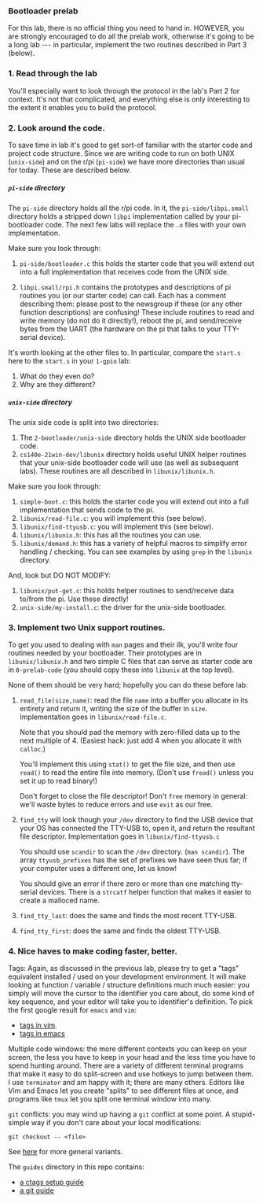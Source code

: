 ### Bootloader prelab

For this lab, there is no official thing you need to hand in.  HOWEVER,
you are strongly encouraged to do all the prelab work, otherwise it's
going to be a long lab --- in particular, implement the two routines
described in Part 3 (below).

### 1. Read through the lab

You'll especially want to look through the protocol in the lab's Part
2 for context.  It's not that complicated, and everything else is only
interesting to the extent it enables you to build the protocol.

### 2. Look around the code.

To save time in lab it's good to get sort-of familiar with the starter
code and project code structure.  Since we are writing code to run on both
UNIX (`unix-side`) and on the r/pi (`pi-side`) we have more directories
than usual for today.  These are described below.

##### `pi-side` directory

The `pi-side` directory holds all the r/pi code.   In it, the
`pi-side/libpi.small` directory holds a stripped down `libpi`
implementation called by your pi-bootloader code.  The next few labs
will replace the `.o` files with your own implementation.

Make sure you look through:

  1. `pi-side/bootloader.c` this holds the starter code that you will extend out
       into a full implementation that receives code from the UNIX side.  

  2. `libpi.small/rpi.h` contains the prototypes and descriptions of pi routines
      you (or our starter code) can call.  Each has a comment describing them:
      please post to the newsgroup if these (or any other function descriptions)
      are confusing!   These include routines to read and write memory (do not
      do it directly!), reboot the pi, and send/receive bytes from the UART
      (the hardware on the pi that talks to your TTY-serial device).

It's worth looking at the other files to.  In particular, compare the `start.s` 
here to the `start.s` in your `1-gpio` lab:
   1. What do they even do?
   2. Why are they different?

##### `unix-side` directory

The unix side code is split into two directories:
   1. The `2-bootloader/unix-side` directory holds the UNIX side
      bootloader code.  
   2. `cs140e-21win-dev/libunix` directory holds useful UNIX helper
      routines that your unix-side bootloader code will use (as
      well as subsequent labs).  These routines are all described in
      `libunix/libunix.h`.

Make sure you look through:
  1. `simple-boot.c`: this holds the starter code you will extend
     out into a full implementation that sends code to the pi.
  2. `libunix/read-file.c`: you will implement this (see below).
  3. `libunix/find-ttyusb.c`: you will implement this (see below).
  4. `libunix/libunix.h`: this has all the routines you can use.
  5. `libunix/demand.h`: this has a variety of helpful macros to simplify
     error handling / checking.  You can see examples by using `grep` in
     the `libunix` directory.

And, look but DO NOT MODIFY:
  1. `libunix/put-get.c`: this holds helper routines to send/receive data
     to/from the pi.   Use these directly!
  2. `unix-side/my-install.c`: the driver for the unix-side bootloader.

### 3. Implement two Unix support routines.

To get you used to dealing with `man` pages and their ilk, you'll
write four routines needed by your bootloader.  Their prototypes are in
`libunix/libunix.h` and two simple C files that can serve as starter
code are in `0-prelab-code` (you should copy these into `libunix` at
the top level).

None of them should be very hard; hopefully you can do these before lab:

  1. `read_file(size,name)`: read the file `name` into a buffer you
     allocate in its entirety and return it, writing the size of the
     buffer in `size`.  Implementation goes in `libunix/read-file.c`.

     Note that you should pad the memory with zero-filled data up
     to the next multiple of 4.  (Easiest hack: just add 4 when you
     allocate it with `calloc`.)

     You'll implement this using `stat()` to get the file size,
     and then use `read()` to read the entire file into memory.
     (Don't use `fread()` unless you set it up to read binary!)

     Don't forget to close the file descriptor!  Don't `free` memory
     in general: we'll waste bytes to reduce errors and use `exit`
     as our free.

  2. `find_tty` will look though your `/dev` directory to find the
     USB device that your OS has connected the TTY-USB to, open it,
     and return the resultant file descriptor.  Implementation goes in
     `libunix/find-ttyusb.c`

     You should use `scandir` to scan the `/dev` directory.  (`man
     scandir`).  The array `ttyusb_prefixes` has the set of prefixes
     we have seen thus far; if your computer uses a different one,
     let us know!

     You should give an error if there zero or more than one matching
     tty-serial devices.  There is a `strcatf` helper function that makes
     it easier to create a malloced name.

  3. `find_tty_last`: does the same and finds the most recent TTY-USB.
  4.  `find_tty_first`: does the same and finds the oldest TTY-USB.


### 4. Nice haves to make coding faster, better.

Tags: Again, as discussed in the previous lab, please try to get a "tags"
equivalent installed / used on your development environment.  It will make
looking at function / variable / structure definitions much much easier:
you simply will move the cursor to the identifier you care about, do
some kind of key sequence, and your editor will take you to identifier's
definition.  To pick the first google result for `emacs` and `vim`:
 - [tags in vim](https://vim.fandom.com/wiki/Browsing_programs_with_tags).
 - [tags in emacs](https://www.jayconrod.com/posts/36/emacs-etags--a-quick-introduction)


Multiple code windows: the more different contexts you can keep on
your screen, the less you have to keep in your head and the less time
you have to spend hunting around.  There are a variety of different
terminal programs that make it easy to do split-screen and use hotkeys
to jump between them.  I use `terminator` and am happy with it; there
are many others.  Editors like Vim and Emacs let you create "splits" to see 
different files at once, and programs like `tmux` let you split one terminal 
window into many.

`git` conflicts:  you may wind up having a `git` conflict at some point.
A stupid-simple way if you don't care about your local modifications:

    git checkout -- <file>

See [here](https://docs.gitlab.com/ee/topics/git/numerous_undo_possibilities_in_git/) for
more general variants.

The `guides` directory in this repo contains:
- [a ctags setup guide](../../../guides/ctags.md)
- [a git guide](../../../guides/git.md)
